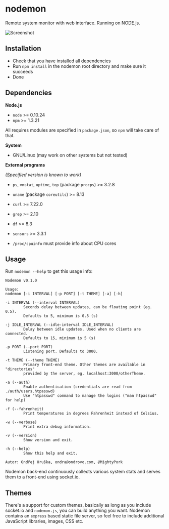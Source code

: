 nodemon
=======

Remote system monitor with web interface. Running on NODE.js.

![Screenshot](https://raw.github.com/MightyPork/nodemon/master/screenshot_v0-1-0.png)

Installation
------------

- Check that you have installed all dependencies
- Run `npm install` in the nodemon root directory and make sure it succeeds
- Done


Dependencies
------------

**Node.js**

- `node` >= 0.10.24
- `npm` >= 1.3.21

All requires modules are specified in `package.json`, so `npm` will take care of that.


**System**

- GNU/Linux (may work on other systems but not tested)


**External programs**

*(Specified version is known to work)*

- `ps`, `vmstat`, `uptime`, `top` (package `procps`)  >= 3.2.8
- `uname` (package `coreutils`) >= 8.13
- `curl` >= 7.22.0
- `grep` >= 2.10
- `df` >= 8.3
- `sensors` >= 3.3.1

- `/proc/cpuinfo` must provide info about CPU cores


Usage
-----

Run `nodemon --help` to get this usage info:

```
Nodemon v0.1.0

Usage:
nodemon [-i INTERVAL] [-p PORT] [-t THEME] [-a] [-h]

-i INTERVAL (--interval INTERVAL)
        Seconds delay between updates, can be floating point (eg. 0.5).
        Defaults to 5, minimum is 0.5 (s)

-j IDLE_INTERVAL (--idle-interval IDLE_INTERVAL)
        Delay between idle updates. Used when no clients are connected.
        Defaults to 15, minimum is 5 (s)

-p PORT (--port PORT)
        Listening port. Defaults to 3000.

-t THEME (--theme THEME)
        Primary front-end theme. Other themes are available in "directories"
        provided by the server, eg. localhost:3000/otherTheme.

-a (--auth)
        Enable authentication (credentials are read from ./auth/users.htpasswd)
        Use "htpasswd" command to manage the logins ("man htpasswd" for help)

-f (--fahrenheit)
        Print temperatures in degrees Fahrenheit instead of Celsius.

-w (--verbose)
        Print extra debug information.

-v (--version)
        Show version and exit.

-h (--help)
        Show this help and exit.

Autor: Ondřej Hruška, ondra@ondrovo.com, @MightyPork
```

Nodemon back-end continuously collects various system stats and serves them to a front-end using socket.io.


Themes
------

There's a support for custom themes, basically as long as you include socket.io and `nodemon.js`, you can
build anything you want. Nodemon contains an `express` based static file server, so feel free to include
additional JavaScript libraries, images, CSS etc.


